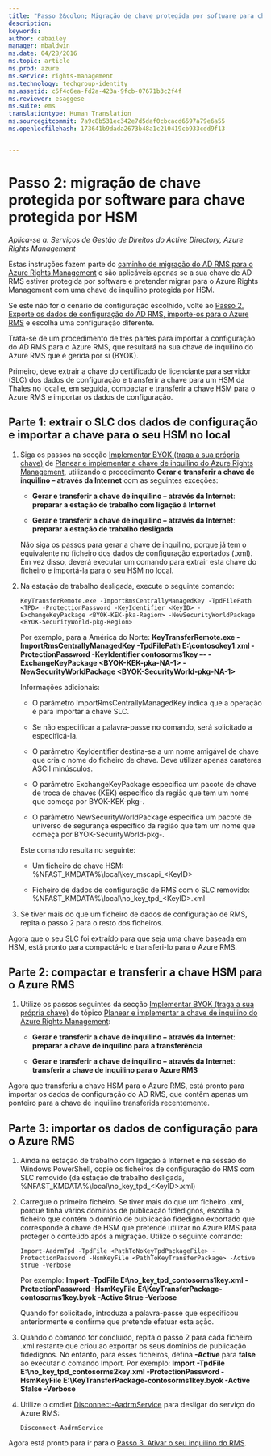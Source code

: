 ```yaml
---
title: "Passo 2&colon; Migração de chave protegida por software para chave protegida por HSM | Azure RMS"
description: 
keywords: 
author: cabailey
manager: mbaldwin
ms.date: 04/28/2016
ms.topic: article
ms.prod: azure
ms.service: rights-management
ms.technology: techgroup-identity
ms.assetid: c5f4c6ea-fd2a-423a-9fcb-07671b3c2f4f
ms.reviewer: esaggese
ms.suite: ems
translationtype: Human Translation
ms.sourcegitcommit: 7a9c8b531ec342e7d5daf0cbcacd6597a79e6a55
ms.openlocfilehash: 173641b9dada2673b48a1c210419cb933cdd9f13


---
```


# Passo 2: migração de chave protegida por software para chave protegida por HSM

*Aplica-se a: Serviços de Gestão de Direitos do Active Directory, Azure Rights Management*


Estas instruções fazem parte do [caminho de migração do AD RMS para o Azure Rights Management](migrate-from-ad-rms-to-azure-rms.md) e são aplicáveis apenas se a sua chave de AD RMS estiver protegida por software e pretender migrar para o Azure Rights Management com uma chave de inquilino protegida por HSM. 

Se este não for o cenário de configuração escolhido, volte ao [Passo 2. Exporte os dados de configuração do AD RMS, importe-os para o Azure RMS](migrate-from-ad-rms-phase1.md#step-2-export-configuration-data-from-ad-rms-and-import-it-to-azure-rms) e escolha uma configuração diferente.

Trata-se de um procedimento de três partes para importar a configuração do AD RMS para o Azure RMS, que resultará na sua chave de inquilino do Azure RMS que é gerida por si (BYOK).

Primeiro, deve extrair a chave do certificado de licenciante para servidor (SLC) dos dados de configuração e transferir a chave para um HSM da Thales no local e, em seguida, compactar e transferir a chave HSM para o Azure RMS e importar os dados de configuração.

## Parte 1: extrair o SLC dos dados de configuração e importar a chave para o seu HSM no local

1.  Siga os passos na secção [Implementar BYOK (traga a sua própria chave)](plan-implement-tenant-key.md#implementing-your-azure-rights-management-tenant-key) de [Planear e implementar a chave de inquilino do Azure Rights Management](plan-implement-tenant-key.md), utilizando o procedimento **Gerar e transferir a chave de inquilino – através da Internet** com as seguintes exceções:

    -   **Gerar e transferir a chave de inquilino – através da Internet**: **preparar a estação de trabalho com ligação à Internet**

    -   **Gerar e transferir a chave de inquilino – através da Internet**: **preparar a estação de trabalho desligada**

    Não siga os passos para gerar a chave de inquilino, porque já tem o equivalente no ficheiro dos dados de configuração exportados (.xml). Em vez disso, deverá executar um comando para extrair esta chave do ficheiro e importá-la para o seu HSM no local.

2.  Na estação de trabalho desligada, execute o seguinte comando:

    ```
    KeyTransferRemote.exe -ImportRmsCentrallyManagedKey -TpdFilePath <TPD> -ProtectionPassword -KeyIdentifier <KeyID> -ExchangeKeyPackage <BYOK-KEK-pka-Region> -NewSecurityWorldPackage <BYOK-SecurityWorld-pkg-Region>
    ```
    Por exemplo, para a América do Norte: **KeyTransferRemote.exe -ImportRmsCentrallyManagedKey -TpdFilePath E:\contosokey1.xml -ProtectionPassword -KeyIdentifier contosorms1key –- -ExchangeKeyPackage &lt;BYOK-KEK-pka-NA-1&gt; -NewSecurityWorldPackage &lt;BYOK-SecurityWorld-pkg-NA-1&gt;**

    Informações adicionais:

    -   O parâmetro ImportRmsCentrallyManagedKey indica que a operação é para importar a chave SLC.

    -   Se não especificar a palavra-passe no comando, será solicitado a especificá-la.

    -   O parâmetro KeyIdentifier destina-se a um nome amigável de chave que cria o nome do ficheiro de chave. Deve utilizar apenas carateres ASCII minúsculos.

    -   O parâmetro ExchangeKeyPackage especifica um pacote de chave de troca de chaves (KEK) específico da região que tem um nome que começa por BYOK-KEK-pkg-.

    -   O parâmetro NewSecurityWorldPackage especifica um pacote de universo de segurança específico da região que tem um nome que começa por BYOK-SecurityWorld-pkg-.

    Este comando resulta no seguinte:

    -   Um ficheiro de chave HSM: %NFAST_KMDATA%\local\key_mscapi_&lt;KeyID&gt;

    -   Ficheiro de dados de configuração de RMS com o SLC removido: %NFAST_KMDATA%\local\no_key_tpd_&lt;KeyID&gt;.xml

3.  Se tiver mais do que um ficheiro de dados de configuração de RMS, repita o passo 2 para o resto dos ficheiros.

Agora que o seu SLC foi extraído para que seja uma chave baseada em HSM, está pronto para compactá-lo e transferi-lo para o Azure RMS.

## Parte 2: compactar e transferir a chave HSM para o Azure RMS

1.  Utilize os passos seguintes da secção [Implementar BYOK (traga a sua própria chave)](plan-implement-tenant-key.md#implementing-your-azure-rights-management-tenant-key) do tópico [Planear e implementar a chave de inquilino do Azure Rights Management](plan-implement-tenant-key.md):

    -   **Gerar e transferir a chave de inquilino – através da Internet**: **preparar a chave de inquilino para a transferência**

    -   **Gerar e transferir a chave de inquilino – através da Internet**: **transferir a chave de inquilino para o Azure RMS**

Agora que transferiu a chave HSM para o Azure RMS, está pronto para importar os dados de configuração do AD RMS, que contêm apenas um ponteiro para a chave de inquilino transferida recentemente.

## Parte 3: importar os dados de configuração para o Azure RMS

1.  Ainda na estação de trabalho com ligação à Internet e na sessão do Windows PowerShell, copie os ficheiros de configuração do RMS com SLC removido (da estação de trabalho desligada, %NFAST_KMDATA%\local\no_key_tpd_&lt;KeyID&gt;.xml)

2.  Carregue o primeiro ficheiro. Se tiver mais do que um ficheiro .xml, porque tinha vários domínios de publicação fidedignos, escolha o ficheiro que contém o domínio de publicação fidedigno exportado que corresponde à chave de HSM que pretende utilizar no Azure RMS para proteger o conteúdo após a migração. Utilize o seguinte comando:

    ```
    Import-AadrmTpd -TpdFile <PathToNoKeyTpdPackageFile> -ProtectionPassword -HsmKeyFile <PathToKeyTransferPackage> -Active $true -Verbose
    ```
    Por exemplo: **Import -TpdFile E:\no_key_tpd_contosorms1key.xml -ProtectionPassword -HsmKeyFile E:\KeyTransferPackage-contosorms1key.byok -Active $true -Verbose**

    Quando for solicitado, introduza a palavra-passe que especificou anteriormente e confirme que pretende efetuar esta ação.

3.  Quando o comando for concluído, repita o passo 2 para cada ficheiro .xml restante que criou ao exportar os seus domínios de publicação fidedignos. No entanto, para esses ficheiros, defina **-Active** para **false** ao executar o comando Import. Por exemplo: **Import -TpdFile E:\no_key_tpd_contosorms2key.xml -ProtectionPassword -HsmKeyFile E:\KeyTransferPackage-contosorms1key.byok -Active $false -Verbose**

4.  Utilize o cmdlet [Disconnect-AadrmService](http://msdn.microsoft.com/library/windowsazure/dn629416.aspx) para desligar do serviço do Azure RMS:

    ```
    Disconnect-AadrmService
    ```

Agora está pronto para ir para o [Passo 3. Ativar o seu inquilino do RMS](migrate-from-ad-rms-phase1.md#step-3-activate-your-rms-tenant).





<!--HONumber=Jul16_HO3-->


